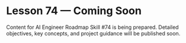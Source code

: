 # Lesson 74 — Coming Soon

Content for AI Engineer Roadmap Skill #74 is being prepared. Detailed objectives, key concepts, and project guidance will be published soon.
